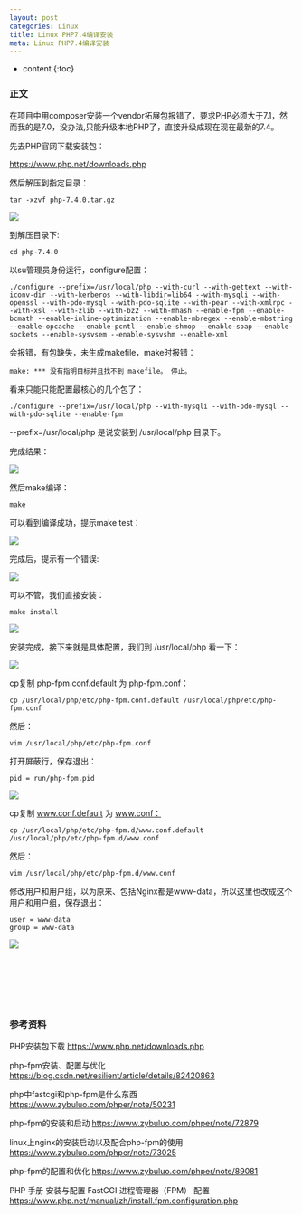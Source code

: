 ```yaml
---
layout: post
categories: Linux
title: Linux PHP7.4编译安装
meta: Linux PHP7.4编译安装
---
```

* content
{:toc}

### 正文

在项目中用composer安装一个vendor拓展包报错了，要求PHP必须大于7.1，然而我的是7.0，没办法,只能升级本地PHP了，直接升级成现在现在最新的7.4。

先去PHP官网下载安装包：

<https://www.php.net/downloads.php>

然后解压到指定目录：

```
tar -xzvf php-7.4.0.tar.gz
```

![](https://raw.githubusercontent.com/iBaiYang/PictureWareroom/master/20191218/20191218153509.png)

到解压目录下:
```
cd php-7.4.0
```

以su管理员身份运行，configure配置：
```
./configure --prefix=/usr/local/php --with-curl --with-gettext --with-iconv-dir --with-kerberos --with-libdir=lib64 --with-mysqli --with-openssl --with-pdo-mysql --with-pdo-sqlite --with-pear --with-xmlrpc --with-xsl --with-zlib --with-bz2 --with-mhash --enable-fpm --enable-bcmath --enable-inline-optimization --enable-mbregex --enable-mbstring --enable-opcache --enable-pcntl --enable-shmop --enable-soap --enable-sockets --enable-sysvsem --enable-sysvshm --enable-xml
```

会报错，有包缺失，未生成makefile，make时报错：
```
make: *** 没有指明目标并且找不到 makefile。 停止。
```

看来只能只能配置最核心的几个包了：
```
./configure --prefix=/usr/local/php --with-mysqli --with-pdo-mysql --with-pdo-sqlite --enable-fpm 
```

--prefix=/usr/local/php 是说安装到 /usr/local/php 目录下。

完成结果：

![](https://raw.githubusercontent.com/iBaiYang/PictureWareroom/master/20191218/20191218155938.png)

然后make编译：
```
make
```

可以看到编译成功，提示make test：

![](https://raw.githubusercontent.com/iBaiYang/PictureWareroom/master/20191218/20191218155212.png)

完成后，提示有一个错误:

![](https://raw.githubusercontent.com/iBaiYang/PictureWareroom/master/20191218/20191218160259.png)

可以不管，我们直接安装：
```
make install
```

![](https://raw.githubusercontent.com/iBaiYang/PictureWareroom/master/20191218/20191218160614.png)

安装完成，接下来就是具体配置，我们到 /usr/local/php 看一下：

![](https://raw.githubusercontent.com/iBaiYang/PictureWareroom/master/20191218/20191218162410.png)

cp复制 php-fpm.conf.default 为 php-fpm.conf：
```
cp /usr/local/php/etc/php-fpm.conf.default /usr/local/php/etc/php-fpm.conf
```

然后：
```
vim /usr/local/php/etc/php-fpm.conf
```

打开屏蔽行，保存退出：
```
pid = run/php-fpm.pid
```

![](https://raw.githubusercontent.com/iBaiYang/PictureWareroom/master/20191218/20191218162542.png)

cp复制 www.conf.default 为 www.conf：
```
cp /usr/local/php/etc/php-fpm.d/www.conf.default /usr/local/php/etc/php-fpm.d/www.conf
```

然后：
```
vim /usr/local/php/etc/php-fpm.d/www.conf
```

修改用户和用户组，以为原来、包括Nginx都是www-data，所以这里也改成这个用户和用户组，保存退出：
```
user = www-data
group = www-data
```

![](https://raw.githubusercontent.com/iBaiYang/PictureWareroom/master/20191218/20191218163450.png)

<br/><br/><br/><br/><br/>
### 参考资料

PHP安装包下载 <https://www.php.net/downloads.php>

php-fpm安装、配置与优化 <https://blog.csdn.net/resilient/article/details/82420863>

php中fastcgi和php-fpm是什么东西 <https://www.zybuluo.com/phper/note/50231>

php-fpm的安装和启动 <https://www.zybuluo.com/phper/note/72879>

linux上nginx的安装启动以及配合php-fpm的使用 <https://www.zybuluo.com/phper/note/73025>

php-fpm的配置和优化 <https://www.zybuluo.com/phper/note/89081>

PHP 手册 安装与配置 FastCGI 进程管理器（FPM） 配置 <https://www.php.net/manual/zh/install.fpm.configuration.php>


